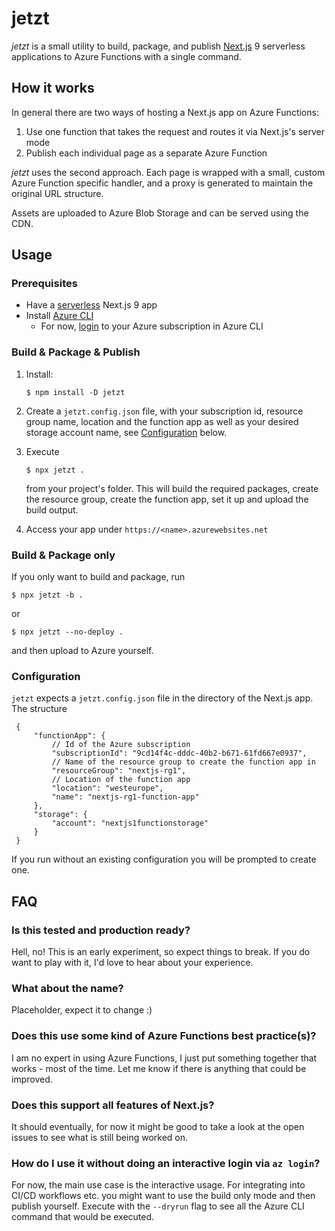 # jetzt

*jetzt* is a small utility to build, package, and publish [Next.js](https://nextjs.org/) 9 serverless applications to Azure Functions with a single command.

## How it works

In general there are two ways of hosting a Next.js app on Azure Functions: 

1. Use one function that takes the request and routes it via Next.js's server mode
2. Publish each individual page as a separate Azure Function

*jetzt* uses the second approach. Each page is wrapped with a small, custom Azure Function specific handler, and a proxy is generated to maintain the original URL structure. 

Assets are uploaded to Azure Blob Storage and can be served using the CDN.

## Usage

### Prerequisites

- Have a [serverless](https://nextjs.org/docs#serverless-deployment) Next.js 9 app
- Install [Azure CLI](https://docs.microsoft.com/en-us/cli/azure/install-azure-cli?view=azure-cli-latest)
  - For now, [login](https://docs.microsoft.com/en-us/cli/azure/authenticate-azure-cli?view=azure-cli-latest) to your Azure subscription in Azure CLI

### Build & Package & Publish

1. Install:
   ```shell
   $ npm install -D jetzt
   ```
2. Create a `jetzt.config.json` file, with your subscription id, resource group name, location and the function app as well as your desired storage account name, see [Configuration](#configuration) below.

3. Execute 
   ```shell
   $ npx jetzt .
   ``` 
   from your project's folder. This will build the required packages, create the resource group, create the function app, set it up and upload the build output.

4. Access your app under `https://<name>.azurewebsites.net`

### Build & Package only

If you only want to build and package, run
```shell
$ npx jetzt -b .
```
or 
```shell
$ npx jetzt --no-deploy .
```
and then upload to Azure yourself.

### Configuration

`jetzt` expects a `jetzt.config.json` file in the directory of the Next.js app. The structure 
   ```jsonc
    {
        "functionApp": {
            // Id of the Azure subscription
            "subscriptionId": "9cd14f4c-dddc-40b2-b671-61fd667e0937",
            // Name of the resource group to create the function app in
            "resourceGroup": "nextjs-rg1",
            // Location of the function app
            "location": "westeurope",
            "name": "nextjs-rg1-function-app"
        },
        "storage": {
            "account": "nextjs1functionstorage"
        }
    }
   ```

If you run without an existing configuration you will be prompted to create one.

## FAQ

### Is this tested and production ready?

Hell, no! This is an early experiment, so expect things to break. If you do want to play with it, I'd love to hear about your experience.

### What about the name? 

Placeholder, expect it to change :)

### Does this use some kind of Azure Functions best practice(s)? 

I am no expert in using Azure Functions, I just put something together that works - most of the time. Let me know if there is anything that could be improved.

### Does this support all features of Next.js?

It should eventually, for now it might be good to take a look at the open issues to see what is still being worked on.

### How do I use it without doing an interactive login via `az login`?

For now, the main use case is the interactive usage. For integrating into CI/CD workflows etc. you might want to use the build only mode and then publish yourself. Execute with the `--dryrun` flag to see all the Azure CLI command that would be executed.
